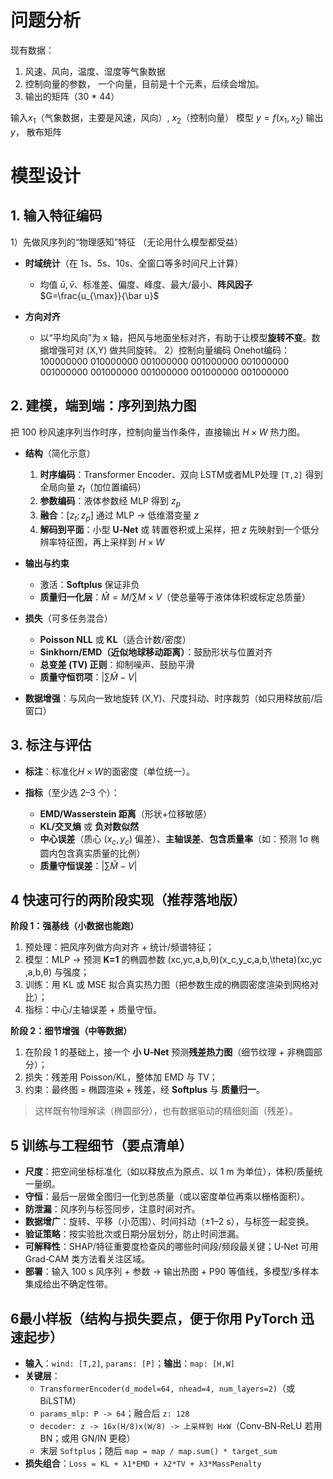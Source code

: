 
# 问题分析
现有数据：
1. 风速、风向，温度、湿度等气象数据
2. 控制向量的参数， 一个向量，目前是十个元素，后续会增加。
3. 输出的矩阵（30 * 44）

输入$x_{1}$（气象数据，主要是风速，风向）, $x_{2}$（控制向量） 
模型 $y=f(x_1, x_{2})$
输出$y$， 散布矩阵

# 模型设计

## 1. 输入特征编码
 1）先做风序列的“物理感知”特征
（无论用什么模型都受益）
- **时域统计**（在 1s、5s、10s、全窗口等多时间尺上计算）
    - 均值 $\bar u,\bar v$、标准差、偏度、峰度、最大/最小、**阵风因子** $G=\frac{u_{\max}}{\bar u}$
        
- **方向对齐**
    - 以“平均风向”为 x 轴，把风与地面坐标对齐，有助于让模型**旋转不变**。数据增强可对 (X,Y) 做共同旋转。
2）控制向量编码
	Onehot编码：
	100000000
	010000000
	001000000
	001000000
	001000000
	001000000
	001000000
	001000000
	001000000
	001000000
	
## 2. 建模，端到端：**序列到热力图**
把 100 秒风速序列当作时序，控制向量当作条件，直接输出 $H\times W$ 热力图。
	
- **结构**（简化示意）
	1. **时序编码**：Transformer Encoder、双向 LSTM或者MLP处理 `[T,2]` 得到全局向量 $z_t$​（加位置编码）
	2. **参数编码**：液体参数经 MLP 得到 $z_p$​
	3. **融合**：$[z_t; z_p]$ 通过 MLP → 低维潜变量 $z$
	4. **解码到平面**：小型 **U‑Net** 或 转置卷积或上采样，把 $z$ 先映射到一个低分辨率特征图，再上采样到 $H\times W$
		
- **输出与约束**
	- 激活：**Softplus** 保证非负
	- **质量归一化层**：$\hat M = M/\sum M \times V$（使总量等于液体体积或标定总质量）
		
- **损失**（可多任务混合）
	- **Poisson NLL** 或 **KL**（适合计数/密度）
	- **Sinkhorn/EMD（近似地球移动距离）**：鼓励形状与位置对齐
	- **总变差 (TV) 正则**：抑制噪声、鼓励平滑
	- **质量守恒罚项**：$|\sum \hat M - V|$
		
- **数据增强**：与风向一致地旋转 (X,Y)、尺度抖动、时序裁剪（如只用释放前/后窗口）

## 3. 标注与评估

- **标注**：标准化$H\times W$的面密度（单位统一）。
    
- **指标**（至少选 2–3 个）：
    - **EMD/Wasserstein 距离**（形状+位移敏感）
    - **KL/交叉熵** 或 **负对数似然**
    - **中心误差**（质心 $(x_c,y_c)$ 偏差）、**主轴误差**、**包含质量率**（如：预测 1σ 椭圆内包含真实质量的比例）
    - **质量守恒误差**：$|\sum \hat M - V|$

## 4 快速可行的两阶段实现（推荐落地版）

**阶段 1：强基线（小数据也能跑）**
1. 预处理：把风序列做方向对齐 + 统计/频谱特征；
2. 模型：MLP → 预测 **K=1** 的椭圆参数 (xc,yc,a,b,θ)(x_c,y_c,a,b,\theta)(xc​,yc​,a,b,θ) 与强度；
3. 训练：用 KL 或 MSE 拟合真实热力图（把参数生成的椭圆密度渲染到网格对比）；
4. 指标：中心/主轴误差 + 质量守恒。

**阶段 2：细节增强（中等数据）**
1. 在阶段 1 的基础上，接一个 **小 U‑Net** 预测**残差热力图**（细节纹理 + 非椭圆部分）；
2. 损失：残差用 Poisson/KL，整体加 EMD 与 TV；
3. 约束：最终图 = 椭圆渲染 + 残差，经 **Softplus** 与 **质量归一**。
    
> 这样既有物理解读（椭圆部分），也有数据驱动的精细刻画（残差）。

## 5 训练与工程细节（要点清单）

- **尺度**：把空间坐标标准化（如以释放点为原点、以 1 m 为单位），体积/质量统一量纲。
- **守恒**：最后一层做全图归一化到总质量（或以密度单位再乘以栅格面积）。
- **防泄漏**：风序列与标签同步，注意时间对齐。
- **数据增广**：旋转、平移（小范围）、时间抖动（±1–2 s），与标签一起变换。
- **验证策略**：按实验批次或日期分层划分，防止时间泄漏。
- **可解释性**：SHAP/特征重要度检查风的哪些时间段/频段最关键；U‑Net 可用 Grad‑CAM 类方法看关注区域。
- **部署**：输入 100 s 风序列 + 参数 → 输出热图 + P90 等值线，多模型/多样本集成给出不确定性带。

## 6最小样板（结构与损失要点，便于你用 PyTorch 迅速起步）

- **输入**：`wind: [T,2]`, `params: [P]`；**输出**：`map: [H,W]`
- **关键层**：
    - `TransformerEncoder(d_model=64, nhead=4, num_layers=2)`（或 BiLSTM）
    - `params_mlp: P -> 64`；融合后 `z: 128`
    - `decoder: z -> 16x(H/8)x(W/8) -> 上采样到 HxW`（Conv‑BN‑ReLU 若用 BN；或用 GN/IN 更稳）
    - 末层 `Softplus`；随后 `map = map / map.sum() * target_sum`
- **损失组合**：`Loss = KL + λ1*EMD + λ2*TV + λ3*MassPenalty`
